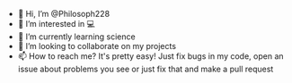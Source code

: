 - 👋 Hi, I’m @Philosoph228
- 👀 I’m interested in 💻
- 🌱 I’m currently learning science
- 💞️ I’m looking to collaborate on my projects
- 📫 How to reach me? It's pretty easy! Just fix bugs in my code, open an issue about problems you see or just fix that and make a pull request

<!---
Philosoph228/Philosoph228 is a ✨ special ✨ repository because its `README.md` (this file) appears on your GitHub profile.
You can click the Preview link to take a look at your changes.
--->
